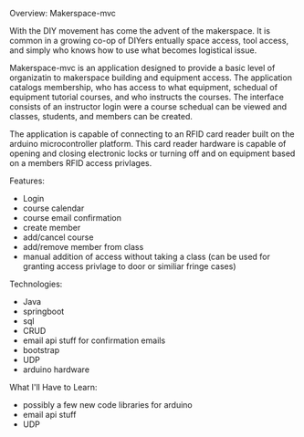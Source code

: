 Overview: Makerspace-mvc

With the DIY movement has come the advent of the makerspace. It is common in a growing co-op of DIYers entually space access, tool access, and simply who knows how to use what becomes logistical issue.

Makerspace-mvc is an application designed to provide a basic level of organizatin to makerspace building and equipment access.  The application catalogs membership, who has access to what equipment, schedual of equipment tutorial courses, and who instructs the courses.  The interface consists of an instructor login were a course schedual can be viewed and classes, students, and members can be created.  

The application is capable of connecting to an RFID card reader built on the arduino microcontroller platform.  This card reader hardware is capable of opening and closing electronic locks or turning off and on equipment based on a members RFID access privlages.  

Features:
- Login
- course calendar
- course email confirmation
- create member
- add/cancel course
- add/remove member from class
- manual addition of access without taking a class 
  (can be used for granting access privlage to door or similiar fringe cases)

Technologies:
- Java
- springboot
- sql
- CRUD
- email api stuff for confirmation emails
- bootstrap
- UDP 
- arduino hardware 

What I'll Have to Learn:
- possibly a few new code libraries for arduino 
- email api stuff
- UDP 